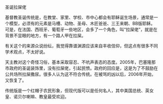 
圣诞拉屎佬

基督教圣诞传统是，在教堂、家里、学校、市中心都会有耶稣诞生场景，通常是一个模型，必须有的元素是马槽、动物、圣母、木匠爸爸、三王来朝、BB版耶稣。可是，在法国、西班牙、葡萄牙一些地区，会多了一个角色，叫“拉屎佬”，就是在背景不显眼的地方，有一个路人甲在拉屎。

有关这个的来源众说纷纭，我觉得靠谱渊源应该来自丰收信仰，但这点有很多不同学术观点，不太好说。

天主教对这个奇怪习俗，基本采取容忍、不吭声表态的态度。2005年，巴塞隆那市政府的圣诞装饰里，没有拉屎佬，引起民愤。政府的回应是，这是为了不鼓励在公共场所拉屎撒尿。很多人认为这不符合传统。在被骂的凶以后，2006年开始，又恢复了。

传统版是一个红帽子农民形象，但现代版可以是任何名人，其中美国总统、英女皇、诺贝尔喇嘛、教皇最受欢迎。
